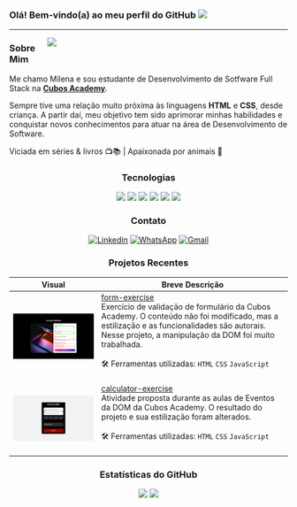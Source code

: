 ### Olá! Bem-vindo(a) ao meu perfil do GitHub <img width="40" src="https://media2.giphy.com/media/l4pTggBKz7vqqF9TO/giphy.gif"/>
<hr>

<img width="435px" align="right" src="https://media.giphy.com/media/Wp0ZtQjgViqR2/giphy.gif"/>

### Sobre Mim
Me chamo Milena e sou estudante de Desenvolvimento de Sotfware Full Stack na <a target="_blank" href="https://cubos.academy/">**Cubos Academy**</a>.

Sempre tive uma relação muito próxima às linguagens **HTML** e **CSS**, desde criança. A partir daí, meu objetivo tem sido aprimorar minhas habilidades e conquistar novos conhecimentos para atuar na área de Desenvolvimento de Software.

Viciada em séries & livros 📺📚 | Apaixonada por animais 🐶

<div align="center">
<h3>Tecnologias</h3>

<div align="inline">
<img src="https://img.shields.io/badge/HTML5-E34F26?style=for-the-badge&logo=html5&logoColor=white"/>
<img src="https://img.shields.io/badge/CSS3-1572B6?style=for-the-badge&logo=css3&logoColor=white"/>
<img src="https://img.shields.io/badge/JavaScript-323330?style=for-the-badge&logo=javascript&logoColor=F7DF1E"/>
<img src="https://img.shields.io/badge/Node.js-339933?style=for-the-badge&logo=nodedotjs&logoColor=white"/>
<img src="https://img.shields.io/badge/GIT-E44C30?style=for-the-badge&logo=git&logoColor=white"/>
<img src="https://img.shields.io/badge/GitHub-100000?style=for-the-badge&logo=github&logoColor=white"/>
</div>
</div>

<div align="center">
<h3>Contato</h3>

[![Linkedin](https://img.shields.io/badge/LinkedIn-0077B5?style=for-the-badge&logo=linkedin&logoColor=white)](https://www.linkedin.com/in/mi-santana/)
[![WhatsApp](https://img.shields.io/badge/WhatsApp-25D366?style=for-the-badge&logo=whatsapp&logoColor=white)](https://api.whatsapp.com/send?phone=5571997017536)
[![Gmail](https://img.shields.io/badge/Gmail-D14836?style=for-the-badge&logo=gmail&logoColor=white)](mailto:mlenasantanasantos@gmail.com)
</div>

<div align="center">
<h3>Projetos Recentes</h3>
</div>

| Visual | Breve Descrição |
| ------| ----  |
| <img width='600' src='https://github.com/mi-santana/form-exercise/blob/4bec20135cd6ae5e2cfb71bf9088f51afad095e3/assets/form-exercise.png'/> | [form-exercise](https://github.com/mi-santana/form-exercise)</br>Exercício de validação de formulário da Cubos Academy. O conteúdo não foi modificado, mas a estilização e as funcionalidades são autorais. Nesse projeto, a manipulação da DOM foi muito trabalhada.</br></br> 🛠 Ferramentas utilizadas: `HTML` `CSS` `JavaScript` </br></br> |
| <img width='600' src='https://github.com/mi-santana/calculator-exercise/blob/08f379899fe56dccfa728ae97febf50f9b7ac402/assets/calculator-img-after.png'/> | [calculator-exercise](https://github.com/mi-santana/calculator-exercise)</br>Atividade proposta durante as aulas de Eventos da DOM da Cubos Academy. O resultado do projeto e sua estilização foram alterados.</br></br> 🛠 Ferramentas utilizadas: `HTML` `CSS` `JavaScript` </br></br>


<div align="center">
<h3>Estatísticas do GitHub</h3>
<img src="https://github-readme-stats.vercel.app/api?username=mi-santana&theme=jolly&show_icons=true&hide_border=true&bg_color=000000"/>
<img src="https://github-readme-stats.vercel.app/api/top-langs/?username=mi-santana&layout=compact&theme=jolly&hide_border=true&bg_color=000000"/>
</div>
